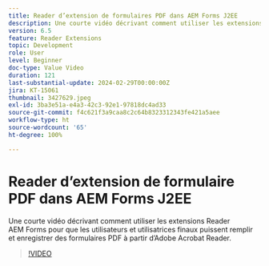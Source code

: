 ```yaml
---
title: Reader d’extension de formulaires PDF dans AEM Forms J2EE
description: Une courte vidéo décrivant comment utiliser les extensions Reader AEM Forms pour que les utilisateurs et utilisatrices finaux puissent remplir et enregistrer des formulaires PDF à partir d’Adobe/Acrobat Reader.
version: 6.5
feature: Reader Extensions
topic: Development
role: User
level: Beginner
doc-type: Value Video
duration: 121
last-substantial-update: 2024-02-29T00:00:00Z
jira: KT-15061
thumbnail: 3427629.jpeg
exl-id: 3ba3e51a-e4a3-42c3-92e1-97818dc4ad33
source-git-commit: f4c621f3a9caa8c2c64b8323312343fe421a5aee
workflow-type: ht
source-wordcount: '65'
ht-degree: 100%

---
```


# Reader d’extension de formulaire PDF dans AEM Forms J2EE

Une courte vidéo décrivant comment utiliser les extensions Reader AEM Forms pour que les utilisateurs et utilisatrices finaux puissent remplir et enregistrer des formulaires PDF à partir d’Adobe Acrobat Reader.

>[!VIDEO](https://video.tv.adobe.com/v/3427629/?learn=on)
